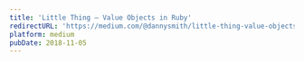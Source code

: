 ```yaml
---
title: 'Little Thing — Value Objects in Ruby'
redirectURL: 'https://medium.com/@dannysmith/little-thing-value-objects-in-ruby-c4745aeb9c07'
platform: medium
pubDate: 2018-11-05
---
```

